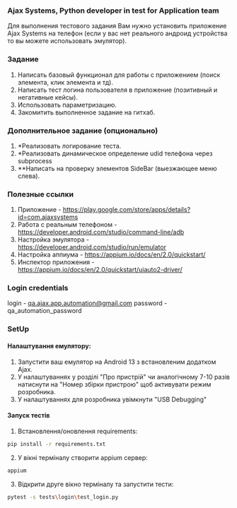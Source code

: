 ### Ajax Systems, Python developer in test for Application team
Для выполнения тестового задания Вам нужно установить приложение Ajax Systems на телефон (если у вас нет реального андроид устройства то вы можете использовать эмулятор).

### Задание
1) Написать базовый функционал для работы с приложением (поиск элемента, клик элемента и тд).
2) Написать тест логина пользователя в приложение (позитивный и негативные кейсы).
3) Использовать параметризацию.
4) Закомитить выполненное задание на гитхаб.

### Дополнительное задание (опционально)
1) *Реализовать логирование теста.
2) *Реализовать динамическое определение udid телефона через subprocess
3) **Написать на проверку элементов SideBar (выезжающее меню слева).

### Полезные ссылки
1) Приложение - https://play.google.com/store/apps/details?id=com.ajaxsystems
2) Работа с реальным телефоном - https://developer.android.com/studio/command-line/adb
3) Настройка эмулятора - https://developer.android.com/studio/run/emulator
4) Настройка аппиума - https://appium.io/docs/en/2.0/quickstart/
5) Инспектор приложения - https://appium.io/docs/en/2.0/quickstart/uiauto2-driver/

### Login credentials
login - qa.ajax.app.automation@gmail.com
password - qa_automation_password

### SetUp
#### Налаштування емулятору:
1) Запустити ваш емулятор на Android 13 з встановленим додатком Ajax.
2) У налаштуваннях у розділі "Про пристрій" чи аналогічному 7-10 разів
натиснути на "Номер збірки пристрою" щоб активувати режим розробника.
3) У налаштуваннях для розробника увімкнути "USB Debugging"

#### Запуск тестів
1) Встановлення/оновлення requirements:
```bash
pip install -r requirements.txt
```

2) У вікні терміналу створити appium сервер:
```bash
appium
```

3) Відкрити друге вікно терміналу та запустити тести:
```bash
pytest -s tests\login\test_login.py
```